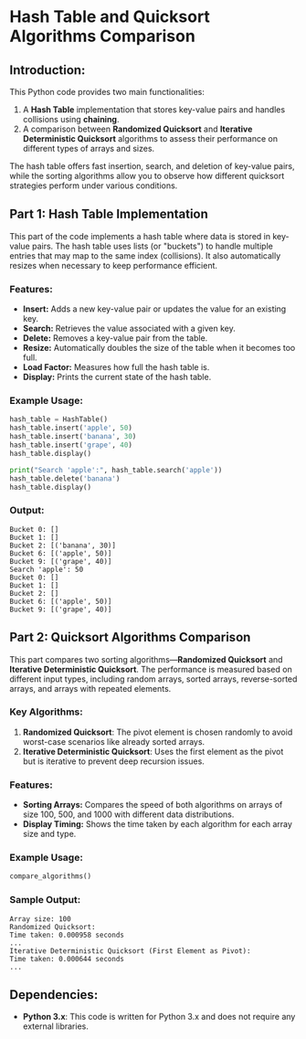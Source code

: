 
# Hash Table and Quicksort Algorithms Comparison

## Introduction:
This Python code provides two main functionalities:
1. A **Hash Table** implementation that stores key-value pairs and handles collisions using **chaining**.
2. A comparison between **Randomized Quicksort** and **Iterative Deterministic Quicksort** algorithms to assess their performance on different types of arrays and sizes.

The hash table offers fast insertion, search, and deletion of key-value pairs, while the sorting algorithms allow you to observe how different quicksort strategies perform under various conditions.

## Part 1: Hash Table Implementation

This part of the code implements a hash table where data is stored in key-value pairs. The hash table uses lists (or "buckets") to handle multiple entries that may map to the same index (collisions). It also automatically resizes when necessary to keep performance efficient.

### Features:
- **Insert:** Adds a new key-value pair or updates the value for an existing key.
- **Search:** Retrieves the value associated with a given key.
- **Delete:** Removes a key-value pair from the table.
- **Resize:** Automatically doubles the size of the table when it becomes too full.
- **Load Factor:** Measures how full the hash table is.
- **Display:** Prints the current state of the hash table.

### Example Usage:
```python
hash_table = HashTable()
hash_table.insert('apple', 50)
hash_table.insert('banana', 30)
hash_table.insert('grape', 40)
hash_table.display()

print("Search 'apple':", hash_table.search('apple'))
hash_table.delete('banana')
hash_table.display()
```

### Output:
```
Bucket 0: []
Bucket 1: []
Bucket 2: [('banana', 30)]
Bucket 6: [('apple', 50)]
Bucket 9: [('grape', 40)]
Search 'apple': 50
Bucket 0: []
Bucket 1: []
Bucket 2: []
Bucket 6: [('apple', 50)]
Bucket 9: [('grape', 40)]
```

## Part 2: Quicksort Algorithms Comparison

This part compares two sorting algorithms—**Randomized Quicksort** and **Iterative Deterministic Quicksort**. The performance is measured based on different input types, including random arrays, sorted arrays, reverse-sorted arrays, and arrays with repeated elements.

### Key Algorithms:
1. **Randomized Quicksort**: The pivot element is chosen randomly to avoid worst-case scenarios like already sorted arrays.
2. **Iterative Deterministic Quicksort**: Uses the first element as the pivot but is iterative to prevent deep recursion issues.

### Features:
- **Sorting Arrays:** Compares the speed of both algorithms on arrays of size 100, 500, and 1000 with different data distributions.
- **Display Timing:** Shows the time taken by each algorithm for each array size and type.

### Example Usage:
```python
compare_algorithms()
```

### Sample Output:
```
Array size: 100
Randomized Quicksort:
Time taken: 0.000958 seconds
...
Iterative Deterministic Quicksort (First Element as Pivot):
Time taken: 0.000644 seconds
...
```

## Dependencies:
- **Python 3.x**: This code is written for Python 3.x and does not require any external libraries.
